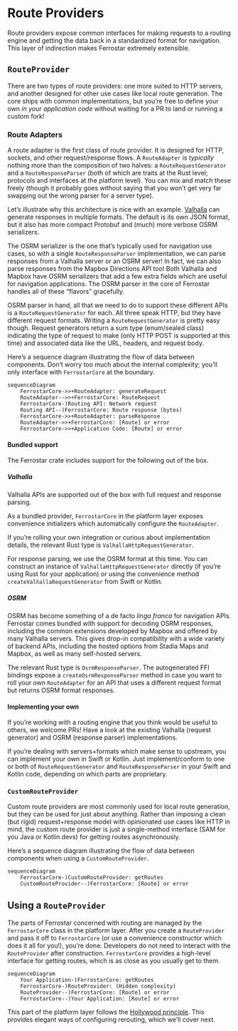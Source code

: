 # Route Providers

Route providers expose common interfaces for making requests to a routing engine
and getting the data back in a standardized format for navigation.
This layer of indirection makes Ferrostar extremely extensible.

## `RouteProvider`

There are two types of route providers:
one more suited to HTTP servers,
and another designed for other use cases like local route generation.
The core ships with common implementations,
but you’re free to define your own *in your application code*
without waiting for a PR to land or running a custom fork!

### Route Adapters

A route adapter is the first class of route provider.
It is designed for HTTP, sockets, and other request/response flows.
A `RouteAdapter` is *typically* nothing more than the composition of two halves:
a `RouteRequestGenerator` and a `RouteResponseParser`
(both of which are traits at the Rust level;
protocols and interfaces at the platform level).
You can mix and match these freely
(though it probably goes without saying that you won’t get very far
swapping out the wrong parser for a server type).

Let’s illustrate why this architecture is nice with an example.
[Valhalla](https://github.com/valhalla/valhalla)
can generate responses in multiple formats.
The default is its own JSON format,
but it also has more compact Protobuf and (much) more verbose OSRM serializers.

The OSRM serializer is the one that’s typically used for navigation use cases,
so with a single `RouteResponseParser` implementation,
we can parse responses from a Valhalla server or an OSRM server!
In fact, we can also parse responses from the Mapbox Directions API too!
Both Valhalla and Mapbox have OSRM serializers that add a few extra fields
which are useful for navigation applications.
The OSRM parser in the core of Ferrostar handles all of these “flavors” gracefully.

OSRM parser in hand, all that we need to do to support these different APIs
is a `RouteRequestGenerator` for each.
All three speak HTTP, but they have different request formats.
Writing a `RouteRequestGenerator` is pretty easy though.
Request generators return a sum type (enum/sealed class)
indicating the type of request to make (only HTTP POST is supported at this time)
and associated data like the URL, headers, and request body.

Here’s a sequence diagram illustrating the flow of data between components.
Don’t worry too much about the internal complexity;
you’ll only interface with `FerrostarCore` at the boundary.

```mermaid
sequenceDiagram
    FerrostarCore->>+RouteAdapter: generateRequest
    RouteAdapter-->>+FerrostarCore: RouteRequest
    FerrostarCore-)Routing API: Network request
    Routing API--)FerrostarCore: Route response (bytes)
    FerrostarCore->>+RouteAdapter: parseResponse
    RouteAdapter->>+FerrostarCore: [Route] or error
    FerrostarCore->>+Application Code: [Route] or error
```

#### Bundled support

The Ferrostar crate includes support for the following out of the box.

##### Valhalla

Valhalla APIs are supported out of the box with full request and response parsing.

As a bundled provider, `FerrostarCore` in the platform layer exposes
convenience initializers which automatically configure the `RouteAdapter`.

If you’re rolling your own integration or curious about implementation details,
the relevant Rust type is `ValhallaHttpRequestGenerator`.

For response parsing, we use the OSRM format at this time.
You can construct an instance of `ValhallaHttpRequestGenerator` directly
(if you’re using Rust for your application)
or using the convenience method `createValhallaRequestGenerator`
from Swift or Kotlin.

##### OSRM

OSRM has become something of a de facto *linga franca* for navigation APIs.
Ferrostar comes bundled with support for decoding OSRM responses,
including the common extensions developed by Mapbox and offered by many Valhalla servers.
This gives drop-in compatibility with a wide variety of backend APIs,
including the hosted options from Stadia Maps and Mapbox,
as well as many self-hosted servers.

The relevant Rust type is `OsrmResponseParser`.
The autogenerated FFI bindings expose a `createOsrmResponseParser` method
in case you want to roll your own `RouteAdapter` for an API
that uses a different request format but returns OSRM format responses.

#### Implementing your own

If you’re working with a routing engine
that you think would be useful to others,
we welcome PRs!
Have a look at the existing Valhalla (request generator)
and OSRM (response parser) implementations.

If you’re dealing with servers+formats which make sense to upstream,
you can implement your own in Swift or Kotlin.
Just implement/conform to one or both of
`RouteRequestGenerator` and `RouteResponseParser`
in your Swift and Kotlin code,
depending on which parts are proprietary.

### `CustomRouteProvider`

Custom route providers are most commonly used for local route generation,
but they can be used for just about anything.
Rather than imposing a clean (but rigid) request+response model
with opinionated use cases like HTTP in mind,
the custom route provider is just a single-method interface
(SAM for you Java or Kotlin devs)
for getting routes asynchronously.

Here’s a sequence diagram illustrating the flow of data between components
when using a `CustomRouteProvider`.

```mermaid
sequenceDiagram
    FerrostarCore-)CustomRouteProvider: getRoutes
    CustomRouteProvider--)FerrostarCore: [Route] or error
```

## Using a `RouteProvider`

The parts of Ferrostar concerned with routing are managed
by the `FerrostarCore` class in the platform layer.
After you create a `RouteProvider` and pass it off to `FerrostarCore`
(or use a convenience constructor which does it all for you!),
you’re done.
Developers do not need to interact with the `RouteProvider` after construction.
`FerrostarCore` provides a high-level interface for getting routes,
which is as close as you usually get to them.

```mermaid
sequenceDiagram
    Your Application-)FerrostarCore: getRoutes
    FerrostarCore-)RouteProvider: (Hidden complexity)
    RouteProvider--)FerrostarCore: [Route] or error
    FerrostarCore--)Your Application: [Route] or error
```

This part of the platform layer follows the
[Hollywood principle](https://en.wiktionary.org/wiki/Hollywood_principle).
This provides elegant ways of configuring rerouting, which we’ll cover next.